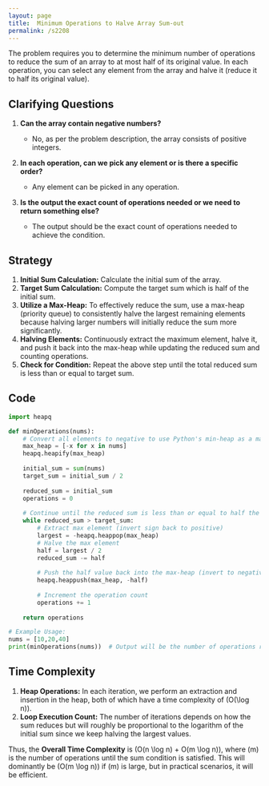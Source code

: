 ```yaml
---
layout: page
title:  Minimum Operations to Halve Array Sum-out
permalink: /s2208
---
```


The problem requires you to determine the minimum number of operations to reduce the sum of an array to at most half of its original value. In each operation, you can select any element from the array and halve it (reduce it to half its original value).

## Clarifying Questions

1. **Can the array contain negative numbers?**
   - No, as per the problem description, the array consists of positive integers.

2. **In each operation, can we pick any element or is there a specific order?**
   - Any element can be picked in any operation.

3. **Is the output the exact count of operations needed or we need to return something else?**
   - The output should be the exact count of operations needed to achieve the condition.

## Strategy

1. **Initial Sum Calculation:** Calculate the initial sum of the array.
2. **Target Sum Calculation:** Compute the target sum which is half of the initial sum.
3. **Utilize a Max-Heap:** To effectively reduce the sum, use a max-heap (priority queue) to consistently halve the largest remaining elements because halving larger numbers will initially reduce the sum more significantly.
4. **Halving Elements:** Continuously extract the maximum element, halve it, and push it back into the max-heap while updating the reduced sum and counting operations.
5. **Check for Condition:** Repeat the above step until the total reduced sum is less than or equal to target sum.

## Code

```python
import heapq

def minOperations(nums):
    # Convert all elements to negative to use Python's min-heap as a max-heap
    max_heap = [-x for x in nums]
    heapq.heapify(max_heap)
    
    initial_sum = sum(nums)
    target_sum = initial_sum / 2
    
    reduced_sum = initial_sum
    operations = 0
    
    # Continue until the reduced sum is less than or equal to half the initial sum
    while reduced_sum > target_sum:
        # Extract max element (invert sign back to positive)
        largest = -heapq.heappop(max_heap)
        # Halve the max element
        half = largest / 2
        reduced_sum -= half
        
        # Push the half value back into the max-heap (invert to negative)
        heapq.heappush(max_heap, -half)
        
        # Increment the operation count
        operations += 1
    
    return operations

# Example Usage:
nums = [10,20,40]
print(minOperations(nums))  # Output will be the number of operations required
```

## Time Complexity

1. **Heap Operations:** In each iteration, we perform an extraction and insertion in the heap, both of which have a time complexity of \(O(\log n)\).
2. **Loop Execution Count:** The number of iterations depends on how the sum reduces but will roughly be proportional to the logarithm of the initial sum since we keep halving the largest values.

Thus, the **Overall Time Complexity** is \(O(n \log n) + O(m \log n)\), where \(m\) is the number of operations until the sum condition is satisfied. This will dominantly be \(O(m \log n)\) if \(m\) is large, but in practical scenarios, it will be efficient.